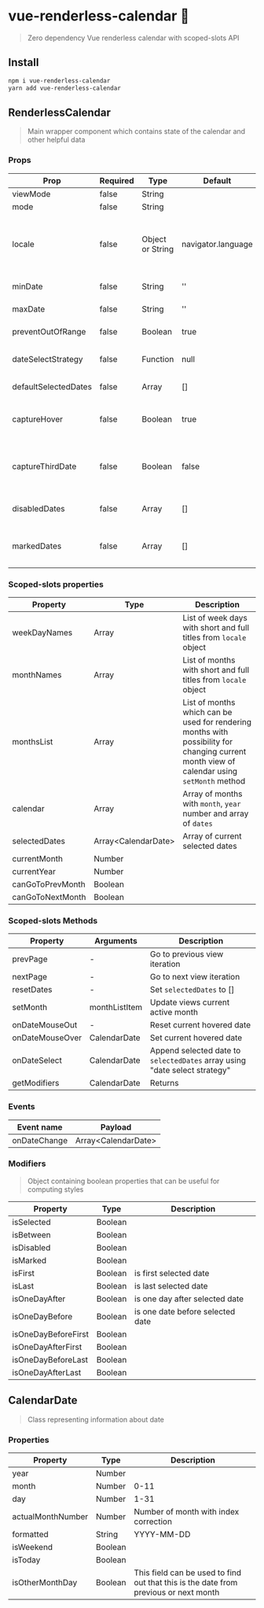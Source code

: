 # vue-renderless-calendar 📆

> Zero dependency Vue renderless calendar with scoped-slots API

## Install

```bash
npm i vue-renderless-calendar
yarn add vue-renderless-calendar
```

## RenderlessCalendar

> Main wrapper component which contains state of the calendar and other helpful data

### Props

| Prop                 | Required    | Type                  | Default             | Description
|----------------------|-------------|-----------------------|---------------------|----------------------------------
| viewMode             | false       | String                |                     | 'single', 'double', 'infinite'
| mode                 | false       | String                |                     | 'single', 'range'
| locale               | false       | Object or String      | navigator.language  | Locale string (e.g. 'ru'), it will automatically generate locale object using `Date.prototype.toLocaleString`, otherwise you can provide this object manually 
| minDate              | false       | String                | ''                  | Minimal valid date (`YYYY-MM-DDD`)
| maxDate              | false       | String                | ''                  | Maximal valid date (`YYYY-MM-DDD`)
| preventOutOfRange    | false       | Boolean               | true                | Prevent user go out of valid dates range
| dateSelectStrategy   | false       | Function              | null                | If you want custom behaviour for handling date select, you can implement this function
| defaultSelectedDates | false       | Array                 | []                  | Array of date strings with `YYYY-MM-DDD` format
| captureHover         | false       | Boolean               | true                | `captureHover` prop is used for computing dates which are between selected date and current hovered date
| captureThirdDate     | false       | Boolean               | false               | `captureThirdDate` prop is used for capturing dates between in case when 2 dates already selected and you have third element hovered
| disabledDates        | false       | Array<String>         | []                  | Array of `YYYY-MM-DDD` strings containing dates that can't be selected |
| markedDates          | false       | Array<String>         | []                  | Array of `YYYY-MM-DDD` strings with special meaning, that later will be accessed via `isMarked` modifier |


### Scoped-slots properties

| Property          | Type                  | Description   |
|-------------------|-----------------------|---------------|
| weekDayNames      | Array                 | List of week days with short and full titles from `locale` object |
| monthNames        | Array                 | List of months with short and full titles from `locale` object    |
| monthsList        | Array                 | List of months which can be used for rendering months with possibility for changing current month view of calendar using `setMonth` method |
| calendar          | Array                 | Array of months with `month`, `year` number and array of `dates`    |
| selectedDates     | Array\<CalendarDate\> | Array of current selected dates|
| currentMonth      | Number                |               |
| currentYear       | Number                |               |
| canGoToPrevMonth  | Boolean               |               |
| canGoToNextMonth  | Boolean               |               |

### Scoped-slots Methods
| Property          | Arguments     | Description |
|-------------------|---------------|-------------|
| prevPage          | -             | Go to previous view iteration |
| nextPage          | -             | Go to next view iteration |
| resetDates        | -             | Set `selectedDates` to [] |
| setMonth          | monthListItem | Update views current active month |
| onDateMouseOut    | -             | Reset current hovered date |
| onDateMouseOver   | CalendarDate  | Set current hovered date |
| onDateSelect      | CalendarDate  | Append selected date to `selectedDates` array using "date select strategy" |
| getModifiers      | CalendarDate  | Returns |

### Events

| Event name   | Payload               |
|--------------|-----------------------|
| onDateChange | Array\<CalendarDate\> |

### Modifiers

> Object containing boolean properties that can be useful for computing styles

| Property             | Type     | Description
|----------------------|----------|---------------
| isSelected           | Boolean  |
| isBetween           | Boolean  |
| isDisabled           | Boolean  |
| isMarked             | Boolean  |
| isFirst              | Boolean  | is first selected date
| isLast               | Boolean  | is last selected date
| isOneDayAfter        | Boolean  | is one day after selected date
| isOneDayBefore       | Boolean  | is one date before selected date
| isOneDayBeforeFirst  | Boolean  |
| isOneDayAfterFirst   | Boolean  |
| isOneDayBeforeLast   | Boolean  |
| isOneDayAfterLast    | Boolean  |


## CalendarDate

> Class representing information about date

### Properties

| Property          | Type    | Description |
|-------------------|---------|-------------|
| year              | Number  |             |
| month             | Number  | 0-11        |
| day               | Number  | 1-31        |
| actualMonthNumber | Number  | Number of month with index correction |
| formatted         | String  | YYYY-MM-DD  |
| isWeekend         | Boolean |             |
| isToday           | Boolean |             |
| isOtherMonthDay   | Boolean | This field can be used to find out that this is the date from previous or next month |
